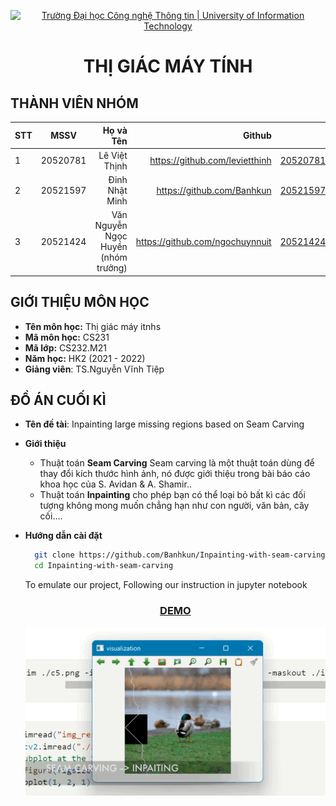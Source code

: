 <!-- Banner -->
<p align="center">
  <a href="https://www.uit.edu.vn/" title="Trường Đại học Công nghệ Thông tin" style="border: none;">
    <img src="https://i.imgur.com/WmMnSRt.png" alt="Trường Đại học Công nghệ Thông tin | University of Information Technology">
  </a>
</p>

<h1 align="center"><b>THỊ GIÁC MÁY TÍNH</b></h>

## THÀNH VIÊN NHÓM

| STT    | MSSV          | Họ và Tên              | Github                                               | Email                   |
| ------ |:-------------:| ----------------------:|-----------------------------------------------------:|-------------------------:
| 1      | 20520781      | Lê Việt Thịnh          |     https://github.com/levietthinh                                           |20520781@gm.uit.edu.vn   |
| 2      | 20521597      | Đinh Nhật Minh         |https://github.com/Banhkun	                        |20521597@gm.uit.edu.vn   |
| 3      | 20521424      | Văn Nguyễn Ngọc Huyền (nhóm trưởng)  |https://github.com/ngochuynnuit |20521424@gm.uit.edu.vn   |

## GIỚI THIỆU MÔN HỌC

-   **Tên môn học:** Thị giác máy itnhs
-   **Mã môn học:** CS231
-   **Mã lớp:** CS232.M21
-   **Năm học:** HK2 (2021 - 2022)
-   **Giảng viên**: TS.Nguyễn Vĩnh Tiệp

## ĐỒ ÁN CUỐI KÌ

-   **Tên đề tài**: Inpainting large missing regions based on Seam Carving
-   **Giới thiệu**
    -   Thuật toán **Seam Carving** Seam carving là một thuật toán dùng để thay đổi kích thước hình ảnh, nó được giới thiệu trong bài báo cáo khoa học của S. Avidan & A. Shamir..
    -   Thuật toán **Inpainting** cho phép bạn có thể loại bỏ bất kì các đối tượng không mong muốn chẳng hạn như con người, văn bản, cây cối….
-   **Hướng dẫn cài đặt**
    ```bash
      git clone https://github.com/Banhkun/Inpainting-with-seam-carving
      cd Inpainting-with-seam-carving
    ```
    To emulate our project, Following our instruction in jupyter notebook
    <h3 align="center">
        <a href="https://karhdo.github.io/CS232.M21.KHCL/">DEMO</a>
    </h3>

    <img align="center" src="./demo.gif">
